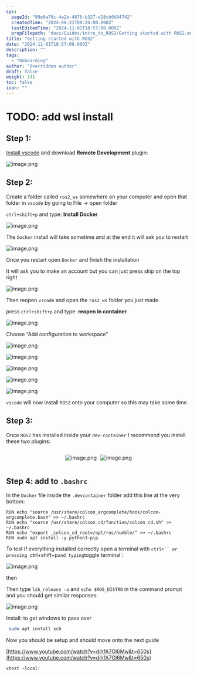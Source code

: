 ```yaml
---
sys:
  pageId: "89e0a78c-4e2b-4070-b327-d28cb0694742"
  createdTime: "2024-08-21T00:24:00.000Z"
  lastEditedTime: "2024-11-01T18:57:00.000Z"
  propFilepath: "docs/Guides/intro_to_ROS2/Getting started with ROS2.md"
title: "Getting started with ROS2"
date: "2024-11-01T18:57:00.000Z"
description: ""
tags:
  - "Onboarding"
author: "Overridden author"
draft: false
weight: 141
toc: false
icon: ""
---
```


# TODO: add wsl install

## Step 1:

[Install vscode](https://code.visualstudio.com/download) and download **Remote Development** plugin:

![image.png](https://prod-files-secure.s3.us-west-2.amazonaws.com/d518164a-d88e-44d1-a4ee-3adb3bd8bce0/efb52993-1881-4a40-b95e-6f020334f022/image.png?X-Amz-Algorithm=AWS4-HMAC-SHA256&X-Amz-Content-Sha256=UNSIGNED-PAYLOAD&X-Amz-Credential=ASIAZI2LB4662LPLFGVJ%2F20250501%2Fus-west-2%2Fs3%2Faws4_request&X-Amz-Date=20250501T081156Z&X-Amz-Expires=3600&X-Amz-Security-Token=IQoJb3JpZ2luX2VjECAaCXVzLXdlc3QtMiJGMEQCICH%2Fd32prDTfPH0LBckyRr%2FfzUnfqAVKmVaEfB%2FyuvdrAiBloG9nqx4jdQcpyGIWi5xXmIdudWWxdtswKh5V4dJyCyqIBAi5%2F%2F%2F%2F%2F%2F%2F%2F%2F%2F8BEAAaDDYzNzQyMzE4MzgwNSIMo6R4m5l4KIxOJPUEKtwDZtRxe7AFbNWJ0LrdsMcLDph%2FPPG0GxwjItg539pYlpwBaDspWino5AjF91BcsYl%2FGQ4TK9k1%2B7DS8tI71xzAt5eRNqX%2FU%2Bsj7tB2RA8PfxyTO17zCY8rYP6b%2FHXMHoxb%2B8TABE1RELFZYR3W7RSEysN0A5f9KgdO6nFlBuFwR0glM3ZSLJDe1P31EEHuUJA5mu84yQp6OKjaVKHzb5N%2B%2BOlPs8oOhgYgHVWj1RMxNpjcBQ3zlUzXtXTmXt4llPmmHeE%2FDzx4GQWPajJQv%2BSCqOkUJlbhUSB%2BspQ2qJaj75S0xeSHfS3oQ6L6xM5H4KCTMUMkJKA2%2FkYJJB0%2FDiQ5kCybtt75KyxEHWSAGoymoSXoScbrJFGZdJmJAuUUY3%2FKyrEseY12fkulhg0QUucMbReDIOJlyxqbXySVyR8IRiv8977%2FmchN6eE35aKCnUw4LwnNHPlHjhAgVANFhdRSjpNX16A7dXMlxVaXW0NaLH6B4h4uQ1HpeVIsKWIQda4gfc8JHmUjhYRJ5%2Bg2UYikZXw69OduO5agvieHZSgFjM4QJ37FBSN4hnnpNkheoluVDpmGNR1MofWCjLIfrotQHfOmrupBO7BIzSCmq%2FQ8THQUADrxQ9hTeJ%2FvfIgw2s7MwAY6pgGCQlq6XbirymOUKvRjtRznbhx2SpLem%2BUnBKGrMItK2YFJy3kp7JfbFBfPDi9FsC1h6PfzD5PTBTyex3eVBop%2BedIeL5K6GSCKEQM%2BU%2BfG72vhE8W%2BN6jWK1WBM1IeoPVkTWbZwh6ekPc0MK3rU3lY9efrpjTcpH1W9K1PGIq0uHbSDnfawZuc6JAjnftEv2ShsfpJMXXLvYCkmMLexZVHOO9PaHiN&X-Amz-Signature=eb2afac5a19955b1b9f340380340b7eb0a659f080d0cbe002b056d4bbcb63812&X-Amz-SignedHeaders=host&x-id=GetObject)

## Step 2:

Create a folder called `ros2_ws` somewhere on your computer and open that folder in `vscode` by going to File → open folder 

`ctrl+shift+p` and type: **Install Docker**

![image.png](https://prod-files-secure.s3.us-west-2.amazonaws.com/d518164a-d88e-44d1-a4ee-3adb3bd8bce0/2269dc0e-1cd5-47ff-bceb-c04ad9b2eab0/image.png?X-Amz-Algorithm=AWS4-HMAC-SHA256&X-Amz-Content-Sha256=UNSIGNED-PAYLOAD&X-Amz-Credential=ASIAZI2LB4662LPLFGVJ%2F20250501%2Fus-west-2%2Fs3%2Faws4_request&X-Amz-Date=20250501T081156Z&X-Amz-Expires=3600&X-Amz-Security-Token=IQoJb3JpZ2luX2VjECAaCXVzLXdlc3QtMiJGMEQCICH%2Fd32prDTfPH0LBckyRr%2FfzUnfqAVKmVaEfB%2FyuvdrAiBloG9nqx4jdQcpyGIWi5xXmIdudWWxdtswKh5V4dJyCyqIBAi5%2F%2F%2F%2F%2F%2F%2F%2F%2F%2F8BEAAaDDYzNzQyMzE4MzgwNSIMo6R4m5l4KIxOJPUEKtwDZtRxe7AFbNWJ0LrdsMcLDph%2FPPG0GxwjItg539pYlpwBaDspWino5AjF91BcsYl%2FGQ4TK9k1%2B7DS8tI71xzAt5eRNqX%2FU%2Bsj7tB2RA8PfxyTO17zCY8rYP6b%2FHXMHoxb%2B8TABE1RELFZYR3W7RSEysN0A5f9KgdO6nFlBuFwR0glM3ZSLJDe1P31EEHuUJA5mu84yQp6OKjaVKHzb5N%2B%2BOlPs8oOhgYgHVWj1RMxNpjcBQ3zlUzXtXTmXt4llPmmHeE%2FDzx4GQWPajJQv%2BSCqOkUJlbhUSB%2BspQ2qJaj75S0xeSHfS3oQ6L6xM5H4KCTMUMkJKA2%2FkYJJB0%2FDiQ5kCybtt75KyxEHWSAGoymoSXoScbrJFGZdJmJAuUUY3%2FKyrEseY12fkulhg0QUucMbReDIOJlyxqbXySVyR8IRiv8977%2FmchN6eE35aKCnUw4LwnNHPlHjhAgVANFhdRSjpNX16A7dXMlxVaXW0NaLH6B4h4uQ1HpeVIsKWIQda4gfc8JHmUjhYRJ5%2Bg2UYikZXw69OduO5agvieHZSgFjM4QJ37FBSN4hnnpNkheoluVDpmGNR1MofWCjLIfrotQHfOmrupBO7BIzSCmq%2FQ8THQUADrxQ9hTeJ%2FvfIgw2s7MwAY6pgGCQlq6XbirymOUKvRjtRznbhx2SpLem%2BUnBKGrMItK2YFJy3kp7JfbFBfPDi9FsC1h6PfzD5PTBTyex3eVBop%2BedIeL5K6GSCKEQM%2BU%2BfG72vhE8W%2BN6jWK1WBM1IeoPVkTWbZwh6ekPc0MK3rU3lY9efrpjTcpH1W9K1PGIq0uHbSDnfawZuc6JAjnftEv2ShsfpJMXXLvYCkmMLexZVHOO9PaHiN&X-Amz-Signature=6cc85e0d67e9d331c742331ef9a5fd384d1cfc448973c8ec99cc3f546ec5efdf&X-Amz-SignedHeaders=host&x-id=GetObject)

The `Docker` install will take sometime and at the end it will ask you to restart

![image.png](https://prod-files-secure.s3.us-west-2.amazonaws.com/d518164a-d88e-44d1-a4ee-3adb3bd8bce0/ed233f78-be33-4b1f-b89c-9c346c0e961e/image.png?X-Amz-Algorithm=AWS4-HMAC-SHA256&X-Amz-Content-Sha256=UNSIGNED-PAYLOAD&X-Amz-Credential=ASIAZI2LB4662LPLFGVJ%2F20250501%2Fus-west-2%2Fs3%2Faws4_request&X-Amz-Date=20250501T081156Z&X-Amz-Expires=3600&X-Amz-Security-Token=IQoJb3JpZ2luX2VjECAaCXVzLXdlc3QtMiJGMEQCICH%2Fd32prDTfPH0LBckyRr%2FfzUnfqAVKmVaEfB%2FyuvdrAiBloG9nqx4jdQcpyGIWi5xXmIdudWWxdtswKh5V4dJyCyqIBAi5%2F%2F%2F%2F%2F%2F%2F%2F%2F%2F8BEAAaDDYzNzQyMzE4MzgwNSIMo6R4m5l4KIxOJPUEKtwDZtRxe7AFbNWJ0LrdsMcLDph%2FPPG0GxwjItg539pYlpwBaDspWino5AjF91BcsYl%2FGQ4TK9k1%2B7DS8tI71xzAt5eRNqX%2FU%2Bsj7tB2RA8PfxyTO17zCY8rYP6b%2FHXMHoxb%2B8TABE1RELFZYR3W7RSEysN0A5f9KgdO6nFlBuFwR0glM3ZSLJDe1P31EEHuUJA5mu84yQp6OKjaVKHzb5N%2B%2BOlPs8oOhgYgHVWj1RMxNpjcBQ3zlUzXtXTmXt4llPmmHeE%2FDzx4GQWPajJQv%2BSCqOkUJlbhUSB%2BspQ2qJaj75S0xeSHfS3oQ6L6xM5H4KCTMUMkJKA2%2FkYJJB0%2FDiQ5kCybtt75KyxEHWSAGoymoSXoScbrJFGZdJmJAuUUY3%2FKyrEseY12fkulhg0QUucMbReDIOJlyxqbXySVyR8IRiv8977%2FmchN6eE35aKCnUw4LwnNHPlHjhAgVANFhdRSjpNX16A7dXMlxVaXW0NaLH6B4h4uQ1HpeVIsKWIQda4gfc8JHmUjhYRJ5%2Bg2UYikZXw69OduO5agvieHZSgFjM4QJ37FBSN4hnnpNkheoluVDpmGNR1MofWCjLIfrotQHfOmrupBO7BIzSCmq%2FQ8THQUADrxQ9hTeJ%2FvfIgw2s7MwAY6pgGCQlq6XbirymOUKvRjtRznbhx2SpLem%2BUnBKGrMItK2YFJy3kp7JfbFBfPDi9FsC1h6PfzD5PTBTyex3eVBop%2BedIeL5K6GSCKEQM%2BU%2BfG72vhE8W%2BN6jWK1WBM1IeoPVkTWbZwh6ekPc0MK3rU3lY9efrpjTcpH1W9K1PGIq0uHbSDnfawZuc6JAjnftEv2ShsfpJMXXLvYCkmMLexZVHOO9PaHiN&X-Amz-Signature=c5df74a005bc6656e282693b903e5c72c113acac871ea3d00ba7e869f84f8b34&X-Amz-SignedHeaders=host&x-id=GetObject)

Once you restart open `Docker` and finish the installation

It will ask you to make an account but you can just press skip on the top right

![image.png](https://prod-files-secure.s3.us-west-2.amazonaws.com/d518164a-d88e-44d1-a4ee-3adb3bd8bce0/21010ad9-1659-4fd9-9f59-9932a09b2a3d/image.png?X-Amz-Algorithm=AWS4-HMAC-SHA256&X-Amz-Content-Sha256=UNSIGNED-PAYLOAD&X-Amz-Credential=ASIAZI2LB4662LPLFGVJ%2F20250501%2Fus-west-2%2Fs3%2Faws4_request&X-Amz-Date=20250501T081156Z&X-Amz-Expires=3600&X-Amz-Security-Token=IQoJb3JpZ2luX2VjECAaCXVzLXdlc3QtMiJGMEQCICH%2Fd32prDTfPH0LBckyRr%2FfzUnfqAVKmVaEfB%2FyuvdrAiBloG9nqx4jdQcpyGIWi5xXmIdudWWxdtswKh5V4dJyCyqIBAi5%2F%2F%2F%2F%2F%2F%2F%2F%2F%2F8BEAAaDDYzNzQyMzE4MzgwNSIMo6R4m5l4KIxOJPUEKtwDZtRxe7AFbNWJ0LrdsMcLDph%2FPPG0GxwjItg539pYlpwBaDspWino5AjF91BcsYl%2FGQ4TK9k1%2B7DS8tI71xzAt5eRNqX%2FU%2Bsj7tB2RA8PfxyTO17zCY8rYP6b%2FHXMHoxb%2B8TABE1RELFZYR3W7RSEysN0A5f9KgdO6nFlBuFwR0glM3ZSLJDe1P31EEHuUJA5mu84yQp6OKjaVKHzb5N%2B%2BOlPs8oOhgYgHVWj1RMxNpjcBQ3zlUzXtXTmXt4llPmmHeE%2FDzx4GQWPajJQv%2BSCqOkUJlbhUSB%2BspQ2qJaj75S0xeSHfS3oQ6L6xM5H4KCTMUMkJKA2%2FkYJJB0%2FDiQ5kCybtt75KyxEHWSAGoymoSXoScbrJFGZdJmJAuUUY3%2FKyrEseY12fkulhg0QUucMbReDIOJlyxqbXySVyR8IRiv8977%2FmchN6eE35aKCnUw4LwnNHPlHjhAgVANFhdRSjpNX16A7dXMlxVaXW0NaLH6B4h4uQ1HpeVIsKWIQda4gfc8JHmUjhYRJ5%2Bg2UYikZXw69OduO5agvieHZSgFjM4QJ37FBSN4hnnpNkheoluVDpmGNR1MofWCjLIfrotQHfOmrupBO7BIzSCmq%2FQ8THQUADrxQ9hTeJ%2FvfIgw2s7MwAY6pgGCQlq6XbirymOUKvRjtRznbhx2SpLem%2BUnBKGrMItK2YFJy3kp7JfbFBfPDi9FsC1h6PfzD5PTBTyex3eVBop%2BedIeL5K6GSCKEQM%2BU%2BfG72vhE8W%2BN6jWK1WBM1IeoPVkTWbZwh6ekPc0MK3rU3lY9efrpjTcpH1W9K1PGIq0uHbSDnfawZuc6JAjnftEv2ShsfpJMXXLvYCkmMLexZVHOO9PaHiN&X-Amz-Signature=b8fd13e1fd2c3d9614248cef6f5a21ee9579b0fe64418915e1731b65c8e2617f&X-Amz-SignedHeaders=host&x-id=GetObject)

Then reopen `vscode` and open the `ros2_ws` folder you just made

press `ctrl+shift+p` and type: **reopen in container**

![image.png](https://prod-files-secure.s3.us-west-2.amazonaws.com/d518164a-d88e-44d1-a4ee-3adb3bd8bce0/4e93b8c2-41ad-488c-8095-c74205196118/image.png?X-Amz-Algorithm=AWS4-HMAC-SHA256&X-Amz-Content-Sha256=UNSIGNED-PAYLOAD&X-Amz-Credential=ASIAZI2LB4662LPLFGVJ%2F20250501%2Fus-west-2%2Fs3%2Faws4_request&X-Amz-Date=20250501T081156Z&X-Amz-Expires=3600&X-Amz-Security-Token=IQoJb3JpZ2luX2VjECAaCXVzLXdlc3QtMiJGMEQCICH%2Fd32prDTfPH0LBckyRr%2FfzUnfqAVKmVaEfB%2FyuvdrAiBloG9nqx4jdQcpyGIWi5xXmIdudWWxdtswKh5V4dJyCyqIBAi5%2F%2F%2F%2F%2F%2F%2F%2F%2F%2F8BEAAaDDYzNzQyMzE4MzgwNSIMo6R4m5l4KIxOJPUEKtwDZtRxe7AFbNWJ0LrdsMcLDph%2FPPG0GxwjItg539pYlpwBaDspWino5AjF91BcsYl%2FGQ4TK9k1%2B7DS8tI71xzAt5eRNqX%2FU%2Bsj7tB2RA8PfxyTO17zCY8rYP6b%2FHXMHoxb%2B8TABE1RELFZYR3W7RSEysN0A5f9KgdO6nFlBuFwR0glM3ZSLJDe1P31EEHuUJA5mu84yQp6OKjaVKHzb5N%2B%2BOlPs8oOhgYgHVWj1RMxNpjcBQ3zlUzXtXTmXt4llPmmHeE%2FDzx4GQWPajJQv%2BSCqOkUJlbhUSB%2BspQ2qJaj75S0xeSHfS3oQ6L6xM5H4KCTMUMkJKA2%2FkYJJB0%2FDiQ5kCybtt75KyxEHWSAGoymoSXoScbrJFGZdJmJAuUUY3%2FKyrEseY12fkulhg0QUucMbReDIOJlyxqbXySVyR8IRiv8977%2FmchN6eE35aKCnUw4LwnNHPlHjhAgVANFhdRSjpNX16A7dXMlxVaXW0NaLH6B4h4uQ1HpeVIsKWIQda4gfc8JHmUjhYRJ5%2Bg2UYikZXw69OduO5agvieHZSgFjM4QJ37FBSN4hnnpNkheoluVDpmGNR1MofWCjLIfrotQHfOmrupBO7BIzSCmq%2FQ8THQUADrxQ9hTeJ%2FvfIgw2s7MwAY6pgGCQlq6XbirymOUKvRjtRznbhx2SpLem%2BUnBKGrMItK2YFJy3kp7JfbFBfPDi9FsC1h6PfzD5PTBTyex3eVBop%2BedIeL5K6GSCKEQM%2BU%2BfG72vhE8W%2BN6jWK1WBM1IeoPVkTWbZwh6ekPc0MK3rU3lY9efrpjTcpH1W9K1PGIq0uHbSDnfawZuc6JAjnftEv2ShsfpJMXXLvYCkmMLexZVHOO9PaHiN&X-Amz-Signature=8dba2fe19dc841ffac313a51a8e6ca762bafd7aad58c3e46d3e0a86b063919ca&X-Amz-SignedHeaders=host&x-id=GetObject)

Choose “Add configuration to workspace”

![image.png](https://prod-files-secure.s3.us-west-2.amazonaws.com/d518164a-d88e-44d1-a4ee-3adb3bd8bce0/9560b282-5060-4989-ba37-97e7b2c22476/image.png?X-Amz-Algorithm=AWS4-HMAC-SHA256&X-Amz-Content-Sha256=UNSIGNED-PAYLOAD&X-Amz-Credential=ASIAZI2LB4662LPLFGVJ%2F20250501%2Fus-west-2%2Fs3%2Faws4_request&X-Amz-Date=20250501T081156Z&X-Amz-Expires=3600&X-Amz-Security-Token=IQoJb3JpZ2luX2VjECAaCXVzLXdlc3QtMiJGMEQCICH%2Fd32prDTfPH0LBckyRr%2FfzUnfqAVKmVaEfB%2FyuvdrAiBloG9nqx4jdQcpyGIWi5xXmIdudWWxdtswKh5V4dJyCyqIBAi5%2F%2F%2F%2F%2F%2F%2F%2F%2F%2F8BEAAaDDYzNzQyMzE4MzgwNSIMo6R4m5l4KIxOJPUEKtwDZtRxe7AFbNWJ0LrdsMcLDph%2FPPG0GxwjItg539pYlpwBaDspWino5AjF91BcsYl%2FGQ4TK9k1%2B7DS8tI71xzAt5eRNqX%2FU%2Bsj7tB2RA8PfxyTO17zCY8rYP6b%2FHXMHoxb%2B8TABE1RELFZYR3W7RSEysN0A5f9KgdO6nFlBuFwR0glM3ZSLJDe1P31EEHuUJA5mu84yQp6OKjaVKHzb5N%2B%2BOlPs8oOhgYgHVWj1RMxNpjcBQ3zlUzXtXTmXt4llPmmHeE%2FDzx4GQWPajJQv%2BSCqOkUJlbhUSB%2BspQ2qJaj75S0xeSHfS3oQ6L6xM5H4KCTMUMkJKA2%2FkYJJB0%2FDiQ5kCybtt75KyxEHWSAGoymoSXoScbrJFGZdJmJAuUUY3%2FKyrEseY12fkulhg0QUucMbReDIOJlyxqbXySVyR8IRiv8977%2FmchN6eE35aKCnUw4LwnNHPlHjhAgVANFhdRSjpNX16A7dXMlxVaXW0NaLH6B4h4uQ1HpeVIsKWIQda4gfc8JHmUjhYRJ5%2Bg2UYikZXw69OduO5agvieHZSgFjM4QJ37FBSN4hnnpNkheoluVDpmGNR1MofWCjLIfrotQHfOmrupBO7BIzSCmq%2FQ8THQUADrxQ9hTeJ%2FvfIgw2s7MwAY6pgGCQlq6XbirymOUKvRjtRznbhx2SpLem%2BUnBKGrMItK2YFJy3kp7JfbFBfPDi9FsC1h6PfzD5PTBTyex3eVBop%2BedIeL5K6GSCKEQM%2BU%2BfG72vhE8W%2BN6jWK1WBM1IeoPVkTWbZwh6ekPc0MK3rU3lY9efrpjTcpH1W9K1PGIq0uHbSDnfawZuc6JAjnftEv2ShsfpJMXXLvYCkmMLexZVHOO9PaHiN&X-Amz-Signature=a56f7b337e4b7b8fb44d900c8e4a506731d2129039f73ba228ea9a417b843a4b&X-Amz-SignedHeaders=host&x-id=GetObject)

![image.png](https://prod-files-secure.s3.us-west-2.amazonaws.com/d518164a-d88e-44d1-a4ee-3adb3bd8bce0/2ee63f81-886b-48e8-a553-dc6e5eac99e4/image.png?X-Amz-Algorithm=AWS4-HMAC-SHA256&X-Amz-Content-Sha256=UNSIGNED-PAYLOAD&X-Amz-Credential=ASIAZI2LB4662LPLFGVJ%2F20250501%2Fus-west-2%2Fs3%2Faws4_request&X-Amz-Date=20250501T081156Z&X-Amz-Expires=3600&X-Amz-Security-Token=IQoJb3JpZ2luX2VjECAaCXVzLXdlc3QtMiJGMEQCICH%2Fd32prDTfPH0LBckyRr%2FfzUnfqAVKmVaEfB%2FyuvdrAiBloG9nqx4jdQcpyGIWi5xXmIdudWWxdtswKh5V4dJyCyqIBAi5%2F%2F%2F%2F%2F%2F%2F%2F%2F%2F8BEAAaDDYzNzQyMzE4MzgwNSIMo6R4m5l4KIxOJPUEKtwDZtRxe7AFbNWJ0LrdsMcLDph%2FPPG0GxwjItg539pYlpwBaDspWino5AjF91BcsYl%2FGQ4TK9k1%2B7DS8tI71xzAt5eRNqX%2FU%2Bsj7tB2RA8PfxyTO17zCY8rYP6b%2FHXMHoxb%2B8TABE1RELFZYR3W7RSEysN0A5f9KgdO6nFlBuFwR0glM3ZSLJDe1P31EEHuUJA5mu84yQp6OKjaVKHzb5N%2B%2BOlPs8oOhgYgHVWj1RMxNpjcBQ3zlUzXtXTmXt4llPmmHeE%2FDzx4GQWPajJQv%2BSCqOkUJlbhUSB%2BspQ2qJaj75S0xeSHfS3oQ6L6xM5H4KCTMUMkJKA2%2FkYJJB0%2FDiQ5kCybtt75KyxEHWSAGoymoSXoScbrJFGZdJmJAuUUY3%2FKyrEseY12fkulhg0QUucMbReDIOJlyxqbXySVyR8IRiv8977%2FmchN6eE35aKCnUw4LwnNHPlHjhAgVANFhdRSjpNX16A7dXMlxVaXW0NaLH6B4h4uQ1HpeVIsKWIQda4gfc8JHmUjhYRJ5%2Bg2UYikZXw69OduO5agvieHZSgFjM4QJ37FBSN4hnnpNkheoluVDpmGNR1MofWCjLIfrotQHfOmrupBO7BIzSCmq%2FQ8THQUADrxQ9hTeJ%2FvfIgw2s7MwAY6pgGCQlq6XbirymOUKvRjtRznbhx2SpLem%2BUnBKGrMItK2YFJy3kp7JfbFBfPDi9FsC1h6PfzD5PTBTyex3eVBop%2BedIeL5K6GSCKEQM%2BU%2BfG72vhE8W%2BN6jWK1WBM1IeoPVkTWbZwh6ekPc0MK3rU3lY9efrpjTcpH1W9K1PGIq0uHbSDnfawZuc6JAjnftEv2ShsfpJMXXLvYCkmMLexZVHOO9PaHiN&X-Amz-Signature=0f1fa00822f396c7d5183710665bd236ade28c18554f265f9aea6553ad99707a&X-Amz-SignedHeaders=host&x-id=GetObject)

![image.png](https://prod-files-secure.s3.us-west-2.amazonaws.com/d518164a-d88e-44d1-a4ee-3adb3bd8bce0/ae1580b2-b048-407e-aed9-b584224a7a04/image.png?X-Amz-Algorithm=AWS4-HMAC-SHA256&X-Amz-Content-Sha256=UNSIGNED-PAYLOAD&X-Amz-Credential=ASIAZI2LB4662LPLFGVJ%2F20250501%2Fus-west-2%2Fs3%2Faws4_request&X-Amz-Date=20250501T081156Z&X-Amz-Expires=3600&X-Amz-Security-Token=IQoJb3JpZ2luX2VjECAaCXVzLXdlc3QtMiJGMEQCICH%2Fd32prDTfPH0LBckyRr%2FfzUnfqAVKmVaEfB%2FyuvdrAiBloG9nqx4jdQcpyGIWi5xXmIdudWWxdtswKh5V4dJyCyqIBAi5%2F%2F%2F%2F%2F%2F%2F%2F%2F%2F8BEAAaDDYzNzQyMzE4MzgwNSIMo6R4m5l4KIxOJPUEKtwDZtRxe7AFbNWJ0LrdsMcLDph%2FPPG0GxwjItg539pYlpwBaDspWino5AjF91BcsYl%2FGQ4TK9k1%2B7DS8tI71xzAt5eRNqX%2FU%2Bsj7tB2RA8PfxyTO17zCY8rYP6b%2FHXMHoxb%2B8TABE1RELFZYR3W7RSEysN0A5f9KgdO6nFlBuFwR0glM3ZSLJDe1P31EEHuUJA5mu84yQp6OKjaVKHzb5N%2B%2BOlPs8oOhgYgHVWj1RMxNpjcBQ3zlUzXtXTmXt4llPmmHeE%2FDzx4GQWPajJQv%2BSCqOkUJlbhUSB%2BspQ2qJaj75S0xeSHfS3oQ6L6xM5H4KCTMUMkJKA2%2FkYJJB0%2FDiQ5kCybtt75KyxEHWSAGoymoSXoScbrJFGZdJmJAuUUY3%2FKyrEseY12fkulhg0QUucMbReDIOJlyxqbXySVyR8IRiv8977%2FmchN6eE35aKCnUw4LwnNHPlHjhAgVANFhdRSjpNX16A7dXMlxVaXW0NaLH6B4h4uQ1HpeVIsKWIQda4gfc8JHmUjhYRJ5%2Bg2UYikZXw69OduO5agvieHZSgFjM4QJ37FBSN4hnnpNkheoluVDpmGNR1MofWCjLIfrotQHfOmrupBO7BIzSCmq%2FQ8THQUADrxQ9hTeJ%2FvfIgw2s7MwAY6pgGCQlq6XbirymOUKvRjtRznbhx2SpLem%2BUnBKGrMItK2YFJy3kp7JfbFBfPDi9FsC1h6PfzD5PTBTyex3eVBop%2BedIeL5K6GSCKEQM%2BU%2BfG72vhE8W%2BN6jWK1WBM1IeoPVkTWbZwh6ekPc0MK3rU3lY9efrpjTcpH1W9K1PGIq0uHbSDnfawZuc6JAjnftEv2ShsfpJMXXLvYCkmMLexZVHOO9PaHiN&X-Amz-Signature=c51fb6e382b323eda465f96931a98a71016b66f0658005419dbc50d1ec718c63&X-Amz-SignedHeaders=host&x-id=GetObject)

![image.png](https://prod-files-secure.s3.us-west-2.amazonaws.com/d518164a-d88e-44d1-a4ee-3adb3bd8bce0/53255b28-f75e-430f-b9e3-c0ac8577e42b/image.png?X-Amz-Algorithm=AWS4-HMAC-SHA256&X-Amz-Content-Sha256=UNSIGNED-PAYLOAD&X-Amz-Credential=ASIAZI2LB4662LPLFGVJ%2F20250501%2Fus-west-2%2Fs3%2Faws4_request&X-Amz-Date=20250501T081156Z&X-Amz-Expires=3600&X-Amz-Security-Token=IQoJb3JpZ2luX2VjECAaCXVzLXdlc3QtMiJGMEQCICH%2Fd32prDTfPH0LBckyRr%2FfzUnfqAVKmVaEfB%2FyuvdrAiBloG9nqx4jdQcpyGIWi5xXmIdudWWxdtswKh5V4dJyCyqIBAi5%2F%2F%2F%2F%2F%2F%2F%2F%2F%2F8BEAAaDDYzNzQyMzE4MzgwNSIMo6R4m5l4KIxOJPUEKtwDZtRxe7AFbNWJ0LrdsMcLDph%2FPPG0GxwjItg539pYlpwBaDspWino5AjF91BcsYl%2FGQ4TK9k1%2B7DS8tI71xzAt5eRNqX%2FU%2Bsj7tB2RA8PfxyTO17zCY8rYP6b%2FHXMHoxb%2B8TABE1RELFZYR3W7RSEysN0A5f9KgdO6nFlBuFwR0glM3ZSLJDe1P31EEHuUJA5mu84yQp6OKjaVKHzb5N%2B%2BOlPs8oOhgYgHVWj1RMxNpjcBQ3zlUzXtXTmXt4llPmmHeE%2FDzx4GQWPajJQv%2BSCqOkUJlbhUSB%2BspQ2qJaj75S0xeSHfS3oQ6L6xM5H4KCTMUMkJKA2%2FkYJJB0%2FDiQ5kCybtt75KyxEHWSAGoymoSXoScbrJFGZdJmJAuUUY3%2FKyrEseY12fkulhg0QUucMbReDIOJlyxqbXySVyR8IRiv8977%2FmchN6eE35aKCnUw4LwnNHPlHjhAgVANFhdRSjpNX16A7dXMlxVaXW0NaLH6B4h4uQ1HpeVIsKWIQda4gfc8JHmUjhYRJ5%2Bg2UYikZXw69OduO5agvieHZSgFjM4QJ37FBSN4hnnpNkheoluVDpmGNR1MofWCjLIfrotQHfOmrupBO7BIzSCmq%2FQ8THQUADrxQ9hTeJ%2FvfIgw2s7MwAY6pgGCQlq6XbirymOUKvRjtRznbhx2SpLem%2BUnBKGrMItK2YFJy3kp7JfbFBfPDi9FsC1h6PfzD5PTBTyex3eVBop%2BedIeL5K6GSCKEQM%2BU%2BfG72vhE8W%2BN6jWK1WBM1IeoPVkTWbZwh6ekPc0MK3rU3lY9efrpjTcpH1W9K1PGIq0uHbSDnfawZuc6JAjnftEv2ShsfpJMXXLvYCkmMLexZVHOO9PaHiN&X-Amz-Signature=af66a2347d5249804b20a6dc5fef66fb585ba9ee1a84f9ce9017dc588adb99a5&X-Amz-SignedHeaders=host&x-id=GetObject)

![image.png](https://prod-files-secure.s3.us-west-2.amazonaws.com/d518164a-d88e-44d1-a4ee-3adb3bd8bce0/7c562767-5af9-4ffb-97d1-327bcdf4ee00/image.png?X-Amz-Algorithm=AWS4-HMAC-SHA256&X-Amz-Content-Sha256=UNSIGNED-PAYLOAD&X-Amz-Credential=ASIAZI2LB4662LPLFGVJ%2F20250501%2Fus-west-2%2Fs3%2Faws4_request&X-Amz-Date=20250501T081156Z&X-Amz-Expires=3600&X-Amz-Security-Token=IQoJb3JpZ2luX2VjECAaCXVzLXdlc3QtMiJGMEQCICH%2Fd32prDTfPH0LBckyRr%2FfzUnfqAVKmVaEfB%2FyuvdrAiBloG9nqx4jdQcpyGIWi5xXmIdudWWxdtswKh5V4dJyCyqIBAi5%2F%2F%2F%2F%2F%2F%2F%2F%2F%2F8BEAAaDDYzNzQyMzE4MzgwNSIMo6R4m5l4KIxOJPUEKtwDZtRxe7AFbNWJ0LrdsMcLDph%2FPPG0GxwjItg539pYlpwBaDspWino5AjF91BcsYl%2FGQ4TK9k1%2B7DS8tI71xzAt5eRNqX%2FU%2Bsj7tB2RA8PfxyTO17zCY8rYP6b%2FHXMHoxb%2B8TABE1RELFZYR3W7RSEysN0A5f9KgdO6nFlBuFwR0glM3ZSLJDe1P31EEHuUJA5mu84yQp6OKjaVKHzb5N%2B%2BOlPs8oOhgYgHVWj1RMxNpjcBQ3zlUzXtXTmXt4llPmmHeE%2FDzx4GQWPajJQv%2BSCqOkUJlbhUSB%2BspQ2qJaj75S0xeSHfS3oQ6L6xM5H4KCTMUMkJKA2%2FkYJJB0%2FDiQ5kCybtt75KyxEHWSAGoymoSXoScbrJFGZdJmJAuUUY3%2FKyrEseY12fkulhg0QUucMbReDIOJlyxqbXySVyR8IRiv8977%2FmchN6eE35aKCnUw4LwnNHPlHjhAgVANFhdRSjpNX16A7dXMlxVaXW0NaLH6B4h4uQ1HpeVIsKWIQda4gfc8JHmUjhYRJ5%2Bg2UYikZXw69OduO5agvieHZSgFjM4QJ37FBSN4hnnpNkheoluVDpmGNR1MofWCjLIfrotQHfOmrupBO7BIzSCmq%2FQ8THQUADrxQ9hTeJ%2FvfIgw2s7MwAY6pgGCQlq6XbirymOUKvRjtRznbhx2SpLem%2BUnBKGrMItK2YFJy3kp7JfbFBfPDi9FsC1h6PfzD5PTBTyex3eVBop%2BedIeL5K6GSCKEQM%2BU%2BfG72vhE8W%2BN6jWK1WBM1IeoPVkTWbZwh6ekPc0MK3rU3lY9efrpjTcpH1W9K1PGIq0uHbSDnfawZuc6JAjnftEv2ShsfpJMXXLvYCkmMLexZVHOO9PaHiN&X-Amz-Signature=f9c607e4eaa6edce65caa3b4b2811a15205b2c31afc38073fcd187be6f3be94c&X-Amz-SignedHeaders=host&x-id=GetObject)

`vscode` will now install `ROS2` onto your computer so this may take some time.

## Step 3:

Once `ROS2` has installed inside your `dev-container` I recommend you install these two plugins:

<div style="display: flex;flex-direction: row; column-gap:10px; max-width: 630px;justify-content: center;">
<div>

![image.png](https://prod-files-secure.s3.us-west-2.amazonaws.com/d518164a-d88e-44d1-a4ee-3adb3bd8bce0/3fc3d550-5a54-4ba1-ba6b-faa01cdb7369/image.png?X-Amz-Algorithm=AWS4-HMAC-SHA256&X-Amz-Content-Sha256=UNSIGNED-PAYLOAD&X-Amz-Credential=ASIAZI2LB466VBMVABCE%2F20250501%2Fus-west-2%2Fs3%2Faws4_request&X-Amz-Date=20250501T081158Z&X-Amz-Expires=3600&X-Amz-Security-Token=IQoJb3JpZ2luX2VjECAaCXVzLXdlc3QtMiJHMEUCIDR4FoS4P95H4CESe%2BcoY8fUOXNXMLfe2qPiHQPn5MpGAiEArY61PpZaiQUlVPm15p8OJKYuZY0EMr1Atdxl2pTidSAqiAQIuf%2F%2F%2F%2F%2F%2F%2F%2F%2F%2FARAAGgw2Mzc0MjMxODM4MDUiDLKphaZ5PXP7RULhgircA0uhEFX3K2IoskOZVVqC5zeSHxZwb6T6N6RqFyzsV8BryRL8VrakFBhnpoPp0qfp1Fg39egRv%2B8BqaSHHvgG3qHAWJDEa8UWmzy1wKsBhHRYcv3FHzlHZP7UuE%2FU1JCD3JpcBDxO%2F6fzqCisPaZV2q7HUehnV4Z78FPqo2RmJLst%2BiCdH7bYsvxIVz4RHhSEWg0ejil%2F62fojFHlVoBB35NMHmgQ%2B5hc5k5%2B9Qx8NtP3zucK%2BCwkRM6KEwOFMcAXc5gP9r10Wv%2FDVVj1nc8d7RgaznqRoFxxvuoC2x%2F%2BhYM25GD%2Bn%2BpBw%2B0RgguBDDqJiRKJZoJbKRwnlapYWj3mCUpC6txmquDn1OWUd2oGtLsDf6FRt5Jo%2FV%2FDNP%2BeTerLdFPPZWf2%2FqEvooSiMsnacLom9cLE31%2FU0qavJQnpgJQgpQsQNErO8764tw9pjbFAz88Dt3TCJdCkDvUmfeDoZ4oNwZNBQRx49fFlDTCpKgp0ymylPmVsjOQKqmll55Ut3oEzDhWxd%2BnThn%2Fj9bKOo5KErrUK0UClFI8xQBT0u91m87ZwZeLM%2B1zVK8635yscGkk6vLVThzgKUTb0sXXD%2B32SLmSqTXbaeIEunWGUYHNUcxW2y%2FJ80d2T895gMLrOzMAGOqUBhtH4ElqUuPWWkVD%2BeiV4mPaYesmCVyMhZ7%2FYmecapTig6ynCHing%2FjvwVOJbKQTij3E7KXqzLt2so2hW133STjWv56wcPvIRERCkhldBsEilJQXSOGvwJrBV%2BScAadNDOU85g9Q1Pe9PcX8nK1zwb6SZGIBqv%2FkUBLLHu0Pno9fVmRHmsdbDsaQulufWKmKb0K4wLkVkekMBbVliLiH78K5pm7Po&X-Amz-Signature=baf9b2644e83a9a2c519797a47ef6b35dcff5b5f336b5f4a27b8b810fb8086ed&X-Amz-SignedHeaders=host&x-id=GetObject)

</div>
<div>

![image.png](https://prod-files-secure.s3.us-west-2.amazonaws.com/d518164a-d88e-44d1-a4ee-3adb3bd8bce0/d994cc66-13c2-4093-a5a3-f84cf4601a82/image.png?X-Amz-Algorithm=AWS4-HMAC-SHA256&X-Amz-Content-Sha256=UNSIGNED-PAYLOAD&X-Amz-Credential=ASIAZI2LB4663QH2Y3VX%2F20250501%2Fus-west-2%2Fs3%2Faws4_request&X-Amz-Date=20250501T081159Z&X-Amz-Expires=3600&X-Amz-Security-Token=IQoJb3JpZ2luX2VjECAaCXVzLXdlc3QtMiJHMEUCIQCjr%2B7wy7%2FlfZ5ygUu9Y1kGcYgz2dLxpcbOnkwkYCICyAIgOZvEj2vbZNFqSlygl5kVYbz3yQV9SfsWCeqzEeFGyjsqiAQIuf%2F%2F%2F%2F%2F%2F%2F%2F%2F%2FARAAGgw2Mzc0MjMxODM4MDUiDDqNjCY5zANis8SMgyrcA%2F7d2Ja5VRiZB122RlcrJRaggGX3SLojSccVwzKh7yYamuj70S4nQwKY2kp%2ByDB86H7BQND5ts18letThaQTBWvCnT9z7jImmAlXl4%2FRZI9Sw78CSqKz8YWJmnmxdjq43MQJi%2FqaEtdFWEcEMqxIQ3BdXBhwj88%2FXFAXIp8QStDrk7gpSWbinLQiWibm5YbejXA0mHOsxfyEEYuk0nQ1MpuiPsmd9YEBugCW0QF0cwZbZl4LVQ3NFHwWgsesG%2FBWZ6oO6Hq224M1BDQEeDpjcPeHIFFXmk4PYes7zFCJb%2FgDqRha0a0Kq0i0MotAOdMYloLiELcowcOg3lxEWShYyL1Awdz9QXusX4H4mByyIf8Ptruh04fnReMX45jASlgruoSh6Mze%2Fl%2BaTFnV876KHYlkkDShILPndJ4H4qNF65rWUUd%2Bu%2BG4WcLklcGu2AFo4aZrLviEcE0UlJoSuqe9kxgndYB42wYTQkSX4R3kb9p9pnzJGqS2Vu%2F7CQVqvglG%2FH%2FmxAchvexmeqlIkNrMaI7dxvQFYDQYye6k%2BMG%2BDwRnkFaCmxBs0EJA8yFOmBUCXXPHMvrS1DCGLDEdhlAkv0HUeRk99QX%2Fx48nqsUhYlnsAwNzyj1UaoeSCnW6MJnOzMAGOqUB4bJD7FpAx3GGTi%2FHK6cSQhu0ym5mUV9C2UvjpXmQjUsxMZlKD%2F6WEUF7e0IfGpjxWRy50y%2Bh8YlZmQqboisJWQnI6iwXwRW5sCFV6lbm7DC39u%2ByhIxzcOdFQZ7H9hsbB0u%2BKeb3UkXP7cowN9rVafdyosY0RUSWr0NGX2JScYRRvLzaflsbrq7wgKXCMfaw48x3uYWxcjNNbzwgxsCGkYYTMa%2FI&X-Amz-Signature=8e481fc2f63490c493c13e7fdbb0ced6e2867d6d5a59373bdfe2483aa864dfc9&X-Amz-SignedHeaders=host&x-id=GetObject)

</div>
</div>

## Step 4: add to `.bashrc`

In the `Docker` file inside the `.devcontainer` folder add this line at the very bottom: 

```docker
RUN echo "source /usr/share/colcon_argcomplete/hook/colcon-argcomplete.bash" >> ~/.bashrc
RUN echo "source /usr/share/colcon_cd/function/colcon_cd.sh" >> ~/.bashrc
RUN echo "export _colcon_cd_root=/opt/ros/humble/" >> ~/.bashrc
RUN sudo apt install -y python3-pip 
```

To test if everything installed correctly open a terminal with `ctrl+`` or pressing `ctrl+shift+p` and typing `toggle terminal`:

![image.png](https://prod-files-secure.s3.us-west-2.amazonaws.com/d518164a-d88e-44d1-a4ee-3adb3bd8bce0/6a4943d8-b04e-4c02-9a58-775f3384d1a5/image.png?X-Amz-Algorithm=AWS4-HMAC-SHA256&X-Amz-Content-Sha256=UNSIGNED-PAYLOAD&X-Amz-Credential=ASIAZI2LB4662LPLFGVJ%2F20250501%2Fus-west-2%2Fs3%2Faws4_request&X-Amz-Date=20250501T081156Z&X-Amz-Expires=3600&X-Amz-Security-Token=IQoJb3JpZ2luX2VjECAaCXVzLXdlc3QtMiJGMEQCICH%2Fd32prDTfPH0LBckyRr%2FfzUnfqAVKmVaEfB%2FyuvdrAiBloG9nqx4jdQcpyGIWi5xXmIdudWWxdtswKh5V4dJyCyqIBAi5%2F%2F%2F%2F%2F%2F%2F%2F%2F%2F8BEAAaDDYzNzQyMzE4MzgwNSIMo6R4m5l4KIxOJPUEKtwDZtRxe7AFbNWJ0LrdsMcLDph%2FPPG0GxwjItg539pYlpwBaDspWino5AjF91BcsYl%2FGQ4TK9k1%2B7DS8tI71xzAt5eRNqX%2FU%2Bsj7tB2RA8PfxyTO17zCY8rYP6b%2FHXMHoxb%2B8TABE1RELFZYR3W7RSEysN0A5f9KgdO6nFlBuFwR0glM3ZSLJDe1P31EEHuUJA5mu84yQp6OKjaVKHzb5N%2B%2BOlPs8oOhgYgHVWj1RMxNpjcBQ3zlUzXtXTmXt4llPmmHeE%2FDzx4GQWPajJQv%2BSCqOkUJlbhUSB%2BspQ2qJaj75S0xeSHfS3oQ6L6xM5H4KCTMUMkJKA2%2FkYJJB0%2FDiQ5kCybtt75KyxEHWSAGoymoSXoScbrJFGZdJmJAuUUY3%2FKyrEseY12fkulhg0QUucMbReDIOJlyxqbXySVyR8IRiv8977%2FmchN6eE35aKCnUw4LwnNHPlHjhAgVANFhdRSjpNX16A7dXMlxVaXW0NaLH6B4h4uQ1HpeVIsKWIQda4gfc8JHmUjhYRJ5%2Bg2UYikZXw69OduO5agvieHZSgFjM4QJ37FBSN4hnnpNkheoluVDpmGNR1MofWCjLIfrotQHfOmrupBO7BIzSCmq%2FQ8THQUADrxQ9hTeJ%2FvfIgw2s7MwAY6pgGCQlq6XbirymOUKvRjtRznbhx2SpLem%2BUnBKGrMItK2YFJy3kp7JfbFBfPDi9FsC1h6PfzD5PTBTyex3eVBop%2BedIeL5K6GSCKEQM%2BU%2BfG72vhE8W%2BN6jWK1WBM1IeoPVkTWbZwh6ekPc0MK3rU3lY9efrpjTcpH1W9K1PGIq0uHbSDnfawZuc6JAjnftEv2ShsfpJMXXLvYCkmMLexZVHOO9PaHiN&X-Amz-Signature=a14f388d86996e7eeb2d41e88246eef455ed0d383eaa451f50f8f91d245ac461&X-Amz-SignedHeaders=host&x-id=GetObject)

then 

Then type `lsb_release -a` and `echo $ROS_DISTRO` in the command prompt and you should get similar responses:

![image.png](https://prod-files-secure.s3.us-west-2.amazonaws.com/d518164a-d88e-44d1-a4ee-3adb3bd8bce0/3e635dec-a805-4e85-8b9e-d000e5b71a4e/image.png?X-Amz-Algorithm=AWS4-HMAC-SHA256&X-Amz-Content-Sha256=UNSIGNED-PAYLOAD&X-Amz-Credential=ASIAZI2LB4662LPLFGVJ%2F20250501%2Fus-west-2%2Fs3%2Faws4_request&X-Amz-Date=20250501T081156Z&X-Amz-Expires=3600&X-Amz-Security-Token=IQoJb3JpZ2luX2VjECAaCXVzLXdlc3QtMiJGMEQCICH%2Fd32prDTfPH0LBckyRr%2FfzUnfqAVKmVaEfB%2FyuvdrAiBloG9nqx4jdQcpyGIWi5xXmIdudWWxdtswKh5V4dJyCyqIBAi5%2F%2F%2F%2F%2F%2F%2F%2F%2F%2F8BEAAaDDYzNzQyMzE4MzgwNSIMo6R4m5l4KIxOJPUEKtwDZtRxe7AFbNWJ0LrdsMcLDph%2FPPG0GxwjItg539pYlpwBaDspWino5AjF91BcsYl%2FGQ4TK9k1%2B7DS8tI71xzAt5eRNqX%2FU%2Bsj7tB2RA8PfxyTO17zCY8rYP6b%2FHXMHoxb%2B8TABE1RELFZYR3W7RSEysN0A5f9KgdO6nFlBuFwR0glM3ZSLJDe1P31EEHuUJA5mu84yQp6OKjaVKHzb5N%2B%2BOlPs8oOhgYgHVWj1RMxNpjcBQ3zlUzXtXTmXt4llPmmHeE%2FDzx4GQWPajJQv%2BSCqOkUJlbhUSB%2BspQ2qJaj75S0xeSHfS3oQ6L6xM5H4KCTMUMkJKA2%2FkYJJB0%2FDiQ5kCybtt75KyxEHWSAGoymoSXoScbrJFGZdJmJAuUUY3%2FKyrEseY12fkulhg0QUucMbReDIOJlyxqbXySVyR8IRiv8977%2FmchN6eE35aKCnUw4LwnNHPlHjhAgVANFhdRSjpNX16A7dXMlxVaXW0NaLH6B4h4uQ1HpeVIsKWIQda4gfc8JHmUjhYRJ5%2Bg2UYikZXw69OduO5agvieHZSgFjM4QJ37FBSN4hnnpNkheoluVDpmGNR1MofWCjLIfrotQHfOmrupBO7BIzSCmq%2FQ8THQUADrxQ9hTeJ%2FvfIgw2s7MwAY6pgGCQlq6XbirymOUKvRjtRznbhx2SpLem%2BUnBKGrMItK2YFJy3kp7JfbFBfPDi9FsC1h6PfzD5PTBTyex3eVBop%2BedIeL5K6GSCKEQM%2BU%2BfG72vhE8W%2BN6jWK1WBM1IeoPVkTWbZwh6ekPc0MK3rU3lY9efrpjTcpH1W9K1PGIq0uHbSDnfawZuc6JAjnftEv2ShsfpJMXXLvYCkmMLexZVHOO9PaHiN&X-Amz-Signature=84122df348af4e47ef23bab92ca6e2811d155073ea3f0155da404a283c689501&X-Amz-SignedHeaders=host&x-id=GetObject)

Install:  to get windows to pass over

```bash
 sudo apt install xcb
```

Now you should be setup and should move onto the next guide 

[https://www.youtube.com/watch?v=dihfA7Ol6Mw&t=650s](https://www.youtube.com/watch?v=dihfA7Ol6Mw&t=650s)

```python
xhost +local:
```
